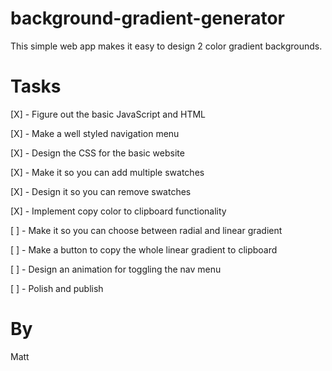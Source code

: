# background-gradient-generator

This simple web app makes it easy to design 2 color gradient backgrounds.

# Tasks

[X] - Figure out the basic JavaScript and HTML

[X] - Make a well styled navigation menu

[X] - Design the CSS for the basic website

[X] - Make it so you can add multiple swatches

[X] - Design it so you can remove swatches

[X] - Implement copy color to clipboard
functionality

[ ] - Make it so you can choose between radial and linear gradient

[ ] - Make a button to copy the whole linear gradient to clipboard

[ ] - Design an animation for toggling the nav menu

[ ] - Polish and publish

# By

Matt
